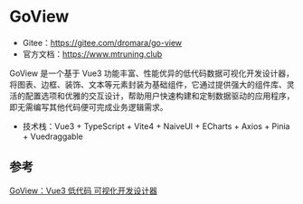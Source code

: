 # GoView

- Gitee：https://gitee.com/dromara/go-view
- 官方文档：https://www.mtruning.club

GoView 是一个基于 Vue3 功能丰富、性能优异的低代码数据可视化开发设计器，将图表、边框、装饰、文本等元素封装为基础组件，它通过提供强大的组件库、灵活的配置选项和优雅的交互设计，帮助用户快速构建和定制数据驱动的应用程序，即无需编写其他代码便可完成业务逻辑需求。

- 技术栈：Vue3 + TypeScript + Vite4 + NaiveUI + ECharts + Axios + Pinia + Vuedraggable

## 参考

[GoView：Vue3 低代码 可视化开发设计器](https://mp.weixin.qq.com/s/xkIn7u-qJb8JrwAO1pQqhA)